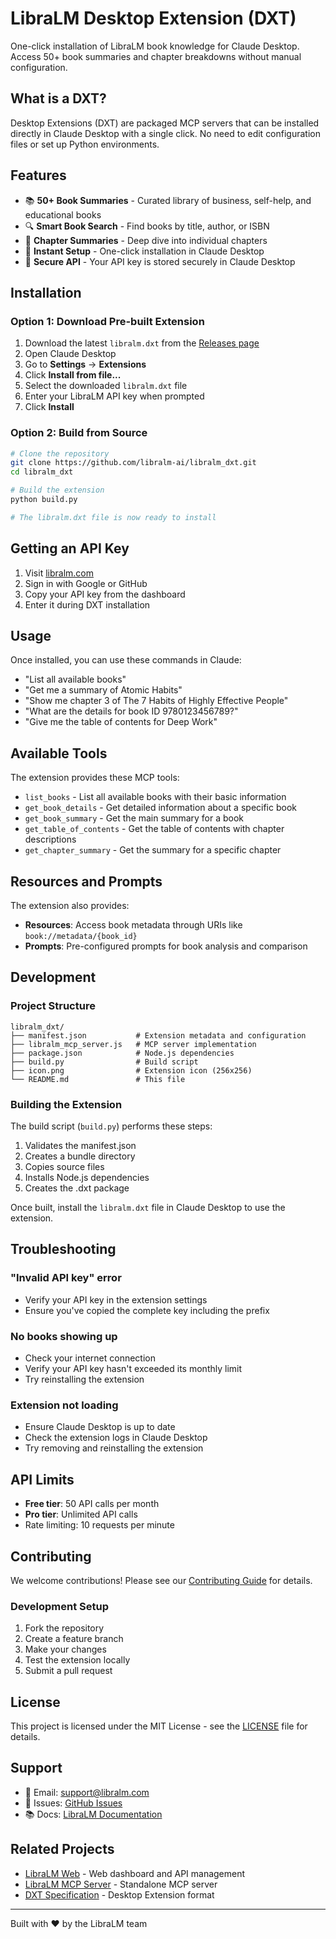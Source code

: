# LibraLM Desktop Extension (DXT)

One-click installation of LibraLM book knowledge for Claude Desktop. Access 50+ book summaries and chapter breakdowns without manual configuration.

## What is a DXT?

Desktop Extensions (DXT) are packaged MCP servers that can be installed directly in Claude Desktop with a single click. No need to edit configuration files or set up Python environments.

## Features

- 📚 **50+ Book Summaries** - Curated library of business, self-help, and educational books
- 🔍 **Smart Book Search** - Find books by title, author, or ISBN
- 📖 **Chapter Summaries** - Deep dive into individual chapters
- 🎯 **Instant Setup** - One-click installation in Claude Desktop
- 🔐 **Secure API** - Your API key is stored securely in Claude Desktop

## Installation

### Option 1: Download Pre-built Extension

1. Download the latest `libralm.dxt` from the [Releases page](https://github.com/libralm-ai/libralm_dxt/releases)
2. Open Claude Desktop
3. Go to **Settings** → **Extensions**
4. Click **Install from file...**
5. Select the downloaded `libralm.dxt` file
6. Enter your LibraLM API key when prompted
7. Click **Install**

### Option 2: Build from Source

```bash
# Clone the repository
git clone https://github.com/libralm-ai/libralm_dxt.git
cd libralm_dxt

# Build the extension
python build.py

# The libralm.dxt file is now ready to install
```

## Getting an API Key

1. Visit [libralm.com](https://libralm.com)
2. Sign in with Google or GitHub
3. Copy your API key from the dashboard
4. Enter it during DXT installation

## Usage

Once installed, you can use these commands in Claude:

- "List all available books"
- "Get me a summary of Atomic Habits"
- "Show me chapter 3 of The 7 Habits of Highly Effective People"
- "What are the details for book ID 9780123456789?"
- "Give me the table of contents for Deep Work"

## Available Tools

The extension provides these MCP tools:

- `list_books` - List all available books with their basic information
- `get_book_details` - Get detailed information about a specific book
- `get_book_summary` - Get the main summary for a book
- `get_table_of_contents` - Get the table of contents with chapter descriptions
- `get_chapter_summary` - Get the summary for a specific chapter

## Resources and Prompts

The extension also provides:

- **Resources**: Access book metadata through URIs like `book://metadata/{book_id}`
- **Prompts**: Pre-configured prompts for book analysis and comparison

## Development

### Project Structure

```
libralm_dxt/
├── manifest.json           # Extension metadata and configuration
├── libralm_mcp_server.js   # MCP server implementation
├── package.json            # Node.js dependencies
├── build.py                # Build script
├── icon.png                # Extension icon (256x256)
└── README.md               # This file
```

### Building the Extension

The build script (`build.py`) performs these steps:

1. Validates the manifest.json
2. Creates a bundle directory
3. Copies source files
4. Installs Node.js dependencies
5. Creates the .dxt package

Once built, install the `libralm.dxt` file in Claude Desktop to use the extension.

## Troubleshooting

### "Invalid API key" error
- Verify your API key in the extension settings
- Ensure you've copied the complete key including the prefix

### No books showing up
- Check your internet connection
- Verify your API key hasn't exceeded its monthly limit
- Try reinstalling the extension

### Extension not loading
- Ensure Claude Desktop is up to date
- Check the extension logs in Claude Desktop
- Try removing and reinstalling the extension

## API Limits

- **Free tier**: 50 API calls per month
- **Pro tier**: Unlimited API calls
- Rate limiting: 10 requests per minute

## Contributing

We welcome contributions! Please see our [Contributing Guide](CONTRIBUTING.md) for details.

### Development Setup

1. Fork the repository
2. Create a feature branch
3. Make your changes
4. Test the extension locally
5. Submit a pull request

## License

This project is licensed under the MIT License - see the [LICENSE](LICENSE) file for details.

## Support

- 📧 Email: support@libralm.com
- 🐛 Issues: [GitHub Issues](https://github.com/libralm-ai/libralm_dxt/issues)
- 📚 Docs: [LibraLM Documentation](https://docs.libralm.com)

## Related Projects

- [LibraLM Web](https://libralm.com) - Web dashboard and API management
- [LibraLM MCP Server](https://github.com/libralm-ai/libralm_mcp_server) - Standalone MCP server
- [DXT Specification](https://github.com/anthropics/dxt) - Desktop Extension format

---

Built with ❤️ by the LibraLM team